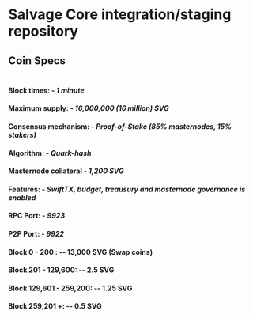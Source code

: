 # Salvage Core integration/staging repository

## Coin Specs

#

#### Block times: - *1 minute* 
#### Maximum supply: - *16,000,000 (16 million) SVG*
#### Consensus mechanism: - *Proof-of-Stake (85% masternodes, 15% stakers)*
#### Algorithm: - *Quark-hash* 
#### Masternode collateral - *1,200 SVG*  
#### Features: - *SwiftTX, budget, treausury and masternode governance is enabled* 
#### RPC Port: - *9923* 
#### P2P Port: - *9922* 


#### Block 0 - 200 : -- 13,000 SVG (Swap coins)

#### Block 201 - 129,600: --  2.5 SVG

#### Block 129,601 - 259,200: -- 1.25 SVG

#### Block 259,201 +: -- 0.5 SVG

